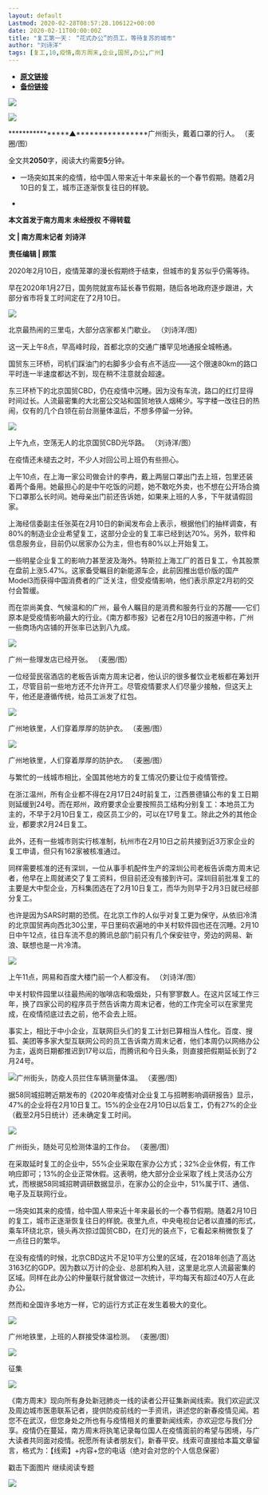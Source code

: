 ```yaml
---
layout: default
Lastmod: 2020-02-28T08:57:28.106122+00:00
date: 2020-02-11T00:00:00Z
title: "复工第一天： “花式办公”的员工，等待复苏的城市"
author: "刘诗洋"
tags: [复工,10,疫情,南方周末,企业,国贸,办公,广州]
---
```


* [**原文链接**](http://mp.weixin.qq.com/s?__biz=Njk5MTE1&mid=2652403887&idx=2&sn=4ea16edb720459dc9d5bd44003d29377&chksm=33d9852b04ae0c3ddf7bb34ffc9198679aca2e5149ec2034ec65d8eaac0635c0a52c640fdad1#rd)
* [**备份链接**](http://archive.is/Sb4Zx)


[![](/images/post/8a9380d1c9d44a084a45f1876dbc4564.jpg)](http://nfh5.sualyee.com/v3/idea/7tCGBrb5)

![](/images/post/2c1831a3bb0689b7479a42a4c70bc7d8.jpg)

****************▲****************广州街头，戴着口罩的行人。 （麦圈/图）

  

全文共**2050**字，阅读大约需要**5**分钟。

*   一场突如其来的疫情，给中国人带来近十年来最长的一个春节假期。随着2月10日的复工，城市正逐渐恢复往日的样貌。  
    
*     
    

**本文首发于南方周末 未经授权 不得转载**

**文 | 南方周末记者 刘诗洋**

**责任编辑 | 顾策**

2020年2月10日，疫情笼罩的漫长假期终于结束，但城市的复苏似乎仍需等待。

  

早在2020年1月27日，国务院就宣布延长春节假期，随后各地政府逐步跟进，大部分省市将复工时间定在了2月10日。

  

![](/images/post/3ab01ffecd7371aabed38a50a3eee5d3.jpg)

北京最热闹的三里屯，大部分店家都关门歇业。 （刘诗洋/图）

  

这一天上午8点，早高峰时段，首都北京的交通广播罕见地通报全城畅通。

  

国贸东三环桥，司机们踩油门的右脚多少会有点不适应——这个限速80km的路口平时连一半速度都达不到，现在稍不注意就会超速。

  

东三环桥下的北京国贸CBD，仍在疫情中沉睡。因为没有车流，路口的红灯显得时间过长。人流最密集的大北窑公交站和国贸地铁人烟稀少。写字楼一改往日的热闹，仅有的几个白领在前台测量体温后，不想多停留一分钟。

  

![](/images/post/93d46798db50f8826ac36bf34bf411f4.jpg)

上午九点，空荡无人的北京国贸CBD光华路。 （刘诗洋/图）

  

在疫情还未褪去之时，不少人对回公司上班仍有些担心。

  

上午10点，在上海一家公司做会计的李冉，戴上两层口罩出门去上班，包里还装着两个备用。她最担心的是中午吃饭的问题，她不敢吃外卖，也不想在公开场合摘下口罩那么长时间。她母亲出门前还告诉她，如果来上班的人多，下午就请假回家。

  

上海经信委副主任张英在2月10日的新闻发布会上表示，根据他们的抽样调查，有80%的制造业企业希望复工，这部分企业的复工率已经到达70%。另外，软件和信息服务业，目前仍以居家办公为主，但也有80%以上开始复工。

  

一些明星企业复工的影响力甚至波及海外。特斯拉上海工厂的首日复工，令其股票在盘前上涨5.47%。这家备受瞩目的新能源车企，此前因推出低价版的国产Model3而获得中国消费者的广泛关注，但受疫情影响，他们表示原定2月初的交付会暂缓。

  

而在崇尚美食、气候温和的广州，最令人瞩目的是消费和服务行业的苏醒——它们原本是受疫情影响最大的行业。《南方都市报》记者在2月10日的报道中称，广州一些商场内店铺的开张率已达到八九成。

  

![](/images/post/3a6dddf6c63f29f73439a065805c4ecd.jpg)

广州一些理发店已经开张。 （麦圈/图）

  

一位经营民宿酒店的老板告诉南方周末记者，他认识的很多餐饮业老板都在筹划开工，尽管目前一些地方还不允许开工。尽管疫情要求人们尽量少接触，但这天上午，他还是遵循传统，给员工派发了红包。

  

![](/images/post/fe506a4dd48c5c480b22368ac610a0a1.jpg)

广州地铁里，人们穿着厚厚的防护衣。 （麦圈/图）

  

![](/images/post/15ca5bf466e3f092eba98b04ed70720d.jpg)

广州地铁里，人们穿着厚厚的防护衣。 （麦圈/图）

  

与繁忙的一线城市相比，全国其他地方的复工情况仍要让位于疫情管控。

  

在浙江温州，所有企业都不得在2月17日24时前复工，江西景德镇公布的复工日期则延缓到24号。而在郑州，政府要求企业要按照员工结构分别复工：本地员工为主的，不早于2月10日复工，疫区员工少的，可以在17号复工。除此之外的其他企业，都要求2月24日复工。

  

此外，还有一些城市则实行核准制，杭州市在2月10日之前共接到近3万家企业的复工申请，但只有162家被核准通过。

  

同样需要核准的还有深圳，一位从事手机配件生产的深圳公司老板告诉南方周末记者，他早在上周就递交了复工资料，但目前还没有接到许可。深圳目前批准复工的主要是大中型企业，万科集团选在了2月10日复工，而华为则早于2月3日就已经部分复工。

  

也许是因为SARS时期的恐慌。在北京工作的人似乎对复工更为保守，从依旧冷清的北京国贸再向西北30公里，平日里码农遍地的中关村软件园也还在沉睡。2月10日中午12点，往日车流不息的腾讯总部门前只有几个保安驻守，旁边的网易、新浪、联想也是一片冷清。

  

![](/images/post/16636d19496109f12681a3334ddec7f9.jpg)

上午11点，网易和百度大楼门前一个人都没有。 （刘诗洋/图）

  

中关村软件园里以往最热闹的咖啡店和吸烟处，只有寥寥数人。在这片区域工作三年，换了四家公司的程序员于然告诉南方周末记者，他的工作完全可以在家里完成，在疫情彻底过去之前，他不会去上班。

事实上，相比于中小企业，互联网巨头们的复工计划已算相当人性化。百度、搜狐、美团等多家大型互联网公司的员工告诉南方周末记者，他们本周仍以网络办公为主，返岗日期都推迟到17号以后，而腾讯和今日头条，则直接把假期延长到了2月24号。

  

![](/images/post/1b3d5ec25c21dcca69fb330f03ebaf01.jpg)广州街头，防疫人员拦住车辆测量体温。 （麦圈/图）

  

据58同城招聘近期发布的《2020年疫情对企业复工与招聘影响调研报告》显示，47%的企业将在2月10日复工。15%的企业在2月10日以后复工，仍有27%的企业（截至2月5日统计）还未确定复工时间。

  

![](/images/post/c68c09233dd2bdb497729a8fea418639.jpg)

广州街头，随处可见检测体温的工作台。 （麦圈/图）

  

在采取延时复工的企业中，55%企业采取在家办公方式；32%企业休假，有工作响应即可；13%的企业正常休假。这表明，绝大部分企业采取了线上灵活办公方式，而根据58同城招聘调研数据显示，在家办公的企业中，51%属于IT、通信、电子及互联网行业。

  

一场突如其来的疫情，给中国人带来近十年来最长的一个春节假期。随着2月10日的复工，城市正逐渐恢复往日的样貌。夜里九点，中央电视台记者以直播的形式，乘车环绕北京，镜头再次掠过国贸CBD，在灯光的装点下，它看起来稍微恢复了一点往日的繁华。

  

在没有疫情的时候，北京CBD这片不足10平方公里的区域，在2018年创造了高达3163亿的GDP。因为数以万计的企业、总部机构入驻，这里是北京人流最密集的区域。同样在此办公的仲量联行就曾做过一次统计，平均每天有超过40万人在此办公。

  

然而和全国许多地方一样，它的运行方式正在发生着极大的变化。

  

![](/images/post/78218eb35f96dd73fdc69af3e6ad53da.jpg)

广州地铁里，上班的人群接受体温检测。 （麦圈/图）

  

![](/images/post/458f0f5b0676eb7f1a31039be5e9fa15.jpg)

征集

  

![](/images/post/6c682736f28f926572665e56db3af054.jpg)

《南方周末》现向所有身处新冠肺炎一线的读者公开征集新闻线索。我们欢迎武汉及周边城市医患联系记者，提供防疫前线的一手资讯，讲述您的新春疫情见闻。若您不在武汉，但您身处之所也有与疫情相关的重要新闻线索，亦欢迎您与我们分享。疫情仍在蔓延，南方周末将执笔记录每位国人在疫情面前的希望与困境，与广大读者共同面对疫情。祝愿所有读者朋友们，新春平安。线索可直接给本篇文章留言，格式为：【线索】+内容+您的电话（绝对会对您的个人信息保密）

戳击下面图片 继续阅读专题

[![](/images/post/d1192cc69717e2adfe4a7c05e182b2c8.jpg)](http://www.infzm.com/content/174984?from=nfzmwx)

